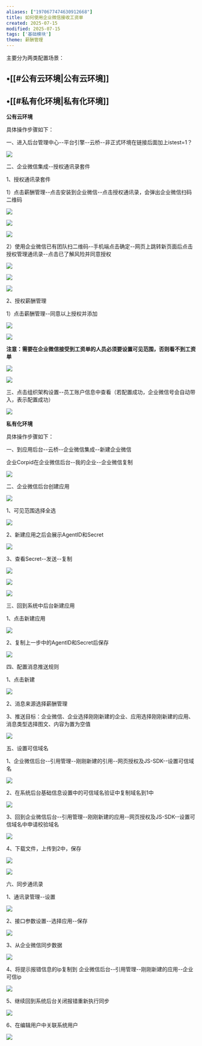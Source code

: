 ```yaml
---
aliases: ["1970677474630912668"]
title: 如何使用企业微信接收工资单
created: 2025-07-15
modified: 2025-07-15
tags: ['基础模块']
theme: 薪酬管理
---
```


主要分为两类配置场景：

## •[[#公有云环境|公有云环境]]

## •[[#私有化环境|私有化环境]]

**公有云环境**

具体操作步骤如下：

一、进入后台管理中心--平台引擎--云桥--非正式环境在链接后面加上istest=1？

![](db25cc07c95f5858e6cb10b0e2ba66ca.jpg)

二、企业微信集成--授权通讯录套件

1、授权通讯录套件

1）点击薪酬管理--点击安装到企业微信--点击授权通讯录，会弹出企业微信扫码二维码

![](f155b452a569b13088e575110d0961d7.jpg)

![](7e4eb4d3d6f5e55eacb23a3a98e87fa4.jpg)

![](9d1579ec47712f7956986719eb79a27e.jpg)

2）使用企业微信已有团队扫二维码--手机端点击确定--网页上跳转新页面后点击授权管理通讯录--点击已了解风险并同意授权

![](c558a68572854cfd3bf526e598e89717.jpg)

![](538830d87559baac9f20504d328b741c.jpg)

![](5b09e7408d9eec11dbb6a27201d4960b.jpg)

2、授权薪酬管理

1）点击薪酬管理--同意以上授权并添加

![](f89b4b3176c4d7390e06bb87f17582cc.jpg)

![](92fb2b85a8398617fa171d5afbb98e09.jpg)

**注意：需要在企业微信接受到工资单的人员必须要设置可见范围，否则看不到工资单**

![](14efe5976a3352a1d6a99e8a588a8edd.jpg)

![](ca87b82238c49cab9eaf38cdae37531c.jpg)

三、点击组织架构设置--员工账户信息中查看（若配置成功，企业微信号会自动带入，表示配置成功）

![](0128653cc89ad6d725dbb89ecca4a935.jpg)

**私有化环境**

具体操作步骤如下：

一、到应用后台--云桥--企业微信集成--新建企业微信

企业Corpid在企业微信后台--我的企业--企业微信复制

![](26d951e2b5846ad5c152300d50ef4c1c.jpg)

二、企业微信后台创建应用

![](1aa8ce1b2f355768a59ad78f433fbfef.jpg)

1、可见范围选择全选

![](59056d6ad24bdd2270c33c088167ac1f.jpg)

2、新建应用之后会展示AgentID和Secret

![](15b951093f165bd139707ea91c15257f.jpg)

3、查看Secret--发送--复制

![](b8511608561afbe40c27b64913462c6f.jpg)

![](328df79a75b03a80f3d2dcccce8d14ce.jpg)

![](6194b246003bd46f788f2d1a6e0a965b.jpg)

三、回到系统中后台新建应用

1、点击新建应用

![](791de7663bf49a6fdf27647a3fb67544.jpg)

2、复制上一步中的AgentID和Secret后保存

![](9cff273582ecbcf9445d6b24d3a23e49.jpg)

四、配置消息推送规则

1、点击新建

![](2f5e47c10e6df5f1cea24724f01535d3.jpg)

2、消息来源选择薪酬管理

3、推送目标：企业微信、企业选择刚刚新建的企业、应用选择刚刚新建的应用、消息类型选择图文、内容为置为空值

![](fadcee1cb180ccd9716279d86eaff8df.jpg)

五、设置可信域名

1、企业微信后台--引用管理--刚刚新建的引用--网页授权及JS-SDK--设置可信域名

![](c29b86fb307d3c694fb3c497d85719b0.jpg)

2、在系统后台基础信息设置中的可信域名验证中复制域名到1中

![](d8acc109140a9b66d77a429ffebd6777.jpg)

3、回到企业微信后台--引用管理--刚刚新建的应用--网页授权及JS-SDK--设置可信域名中申请校验域名

![](65a9a6bb2301ca4c6218a23f3d4826d2.jpg)

4、下载文件，上传到2中，保存

![](e0767793dbf5bf80b7189ed3dcc3ea3d.jpg)

![](2a9809767607eaf40f9ca5846a00108e.jpg)

六、同步通讯录

1、通讯录管理--设置

![](9aac48c12b1d07075b6706609c5af86f.jpg)

2、接口参数设置--选择应用--保存

![](33a931c68ef835a6e6cf75ad2d3b3e65.jpg)

3、从企业微信同步数据

![](43d97b9bc021a574b1b0a09b1ed89fb3.jpg)

4、将提示报错信息的ip复制到 企业微信后台--引用管理--刚刚新建的应用--企业可信ip

![](efb774629efa4e5cba26f6fbfbdc8f70.jpg)

5、继续回到系统后台关闭报错重新执行同步

![](f648c66ebcbcccfb9426f23c02afc5be.jpg)

6、在编辑用户中关联系统用户

![](3d02ffa4b214cf9598cdb29ba5048c40.jpg)